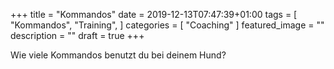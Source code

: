 +++
title =  "Kommandos"
date = 2019-12-13T07:47:39+01:00
tags = [
    "Kommandos",
    "Training",
]
categories = [
    "Coaching"
]
featured_image = ""
description = ""
draft = true
+++

Wie viele Kommandos benutzt du bei deinem Hund?